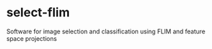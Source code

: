 # select-flim
Software for image selection and classification using FLIM and feature space projections
